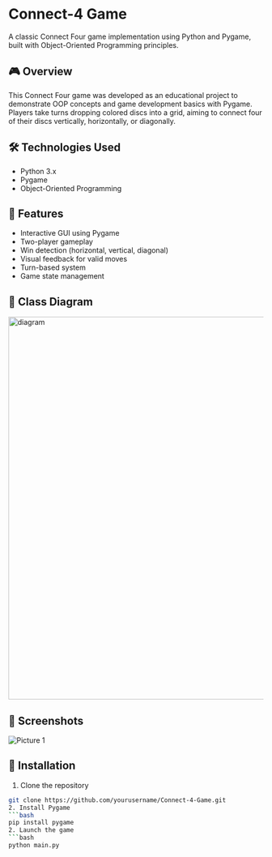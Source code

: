 # Connect-4 Game
A classic Connect Four game implementation using Python and Pygame, built with Object-Oriented Programming principles.

## 🎮 Overview
This Connect Four game was developed as an educational project to demonstrate OOP concepts and game development basics with Pygame. Players take turns dropping colored discs into a grid, aiming to connect four of their discs vertically, horizontally, or diagonally.

## 🛠️ Technologies Used
- Python 3.x
- Pygame
- Object-Oriented Programming

## 🎯 Features
- Interactive GUI using Pygame
- Two-player gameplay
- Win detection (horizontal, vertical, diagonal)
- Visual feedback for valid moves
- Turn-based system
- Game state management

## 📐 Class Diagram
<!-- Insert your class diagram image here -->
<img width="756" alt="diagram" src="https://github.com/user-attachments/assets/e2e6fe16-6165-4b20-9380-a7199b60d413">

## 📸 Screenshots
<!-- Insert your screenshots here -->
![Picture 1](https://github.com/user-attachments/assets/97c4aa7a-d3e5-4176-8ded-59aad5531da4)

## 🚀 Installation
1. Clone the repository
```bash
git clone https://github.com/yourusername/Connect-4-Game.git
2. Install Pygame
```bash
pip install pygame
2. Launch the game
```bash
python main.py



